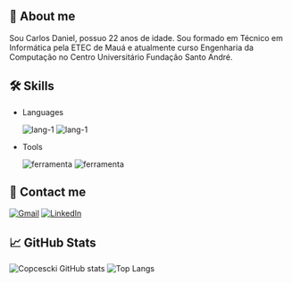 
## 🚀 About me
Sou Carlos Daniel, possuo 22 anos de idade. Sou formado em Técnico em Informática pela ETEC de Mauá e atualmente curso Engenharia da Computação no Centro Universitário Fundação Santo André.

## 🛠 Skills
- Languages

    ![lang-1](https://img.shields.io/badge/python-3670A0?style=for-the-badge&logo=python&logoColor=ffdd54)
    ![lang-1](https://img.shields.io/badge/c-%2300599C.svg?style=for-the-badge&logo=c&logoColor=white)

- Tools

    ![ferramenta](https://img.shields.io/badge/GIT-E44C30?style=for-the-badge&logo=git&logoColor=white)
    ![ferramenta](https://img.shields.io/badge/Vscode-007ACC?style=for-the-badge&logo=visual-studio-code&logoColor=white)


## 🔗 Contact me

[![Gmail](https://img.shields.io/badge/Gmail-333333?style=for-the-badge&logo=gmail&logoColor=red)](mailto:carlos.copcescki@gmail.com)
[![LinkedIn](https://img.shields.io/badge/Linkedin-0077B5?style=for-the-badge&logo=linkedin&logoColor=white)](www.linkedin.com/in/carlos-alcarria)

## 📈 GitHub Stats

![Copcescki GitHub stats](https://github-readme-stats.vercel.app/api?username=carloscopcescki&theme=dark&show_icons=true)
![Top Langs](https://github-readme-stats.vercel.app/api/top-langs/?username=carloscopcescki&&theme=dark&hide_progress=true)

